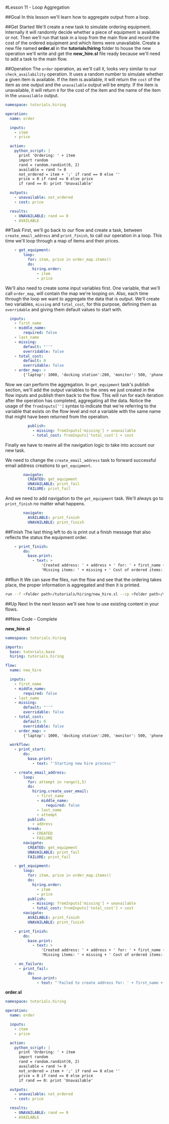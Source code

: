 
#Lesson 11 - Loop Aggregation

##Goal
In this lesson we'll learn how to aggregate output from a loop.

##Get Started
We'll create a new task to simulate ordering equipment. Internally it will randomly decide whether a piece of equipment is available or not. Then we'll run that task in a loop from the main flow and record the cost of the ordered equipment and which items were unavailable. Create a new file named **order.sl** in the **tutorials/hiring** folder to house the new operation we'll write and get the **new_hire.sl** file ready because we'll need to add a task to the main flow.

##Operation
The `order` operation, as we'll call it, looks very similar to our `check_availability` operation. It uses a random number to simulate whether a given item is available. If the item is available, it will return the `cost` of the item as one output and the `unavailable` output will be empty. If the item is unavailable, it will return `0` for the cost of the item and the name of the item in the `unavailable` output.

```yaml
namespace: tutorials.hiring

operation:
  name: order

  inputs:
    - item
    - price

  action:
    python_script: |
      print 'Ordering: ' + item
      import random
      rand = random.randint(0, 2)
      available = rand != 0
      not_ordered = item + ';' if rand == 0 else ''
      price = 0 if rand == 0 else price
      if rand == 0: print 'Unavailable'

  outputs:
    - unavailable: not_ordered
    - cost: price

  results:
    - UNAVAILABLE: rand == 0
    - AVAILABLE
```

##Task
First, we'll go back to our flow and create a task, between `create_email_address` and `print_finish`, to call our operation in a loop. This time we'll loop through a map of items and their prices.

```yaml
    - get_equipment:
        loop:
          for: item, price in order_map.items()
          do:
            hiring.order:
              - item
              - price
```

We'll also need to create some input variables first. One variable, that we'll call `order_map`, will contain the map we're looping on. Also, each time through the loop we want to aggregate the data that is output.  We'll create two variables, `missing` and `total_cost`, for this purpose, defining them as `overridable` and giving them default values to start with. 

```yaml
  inputs:
    - first_name
    - middle_name:
        required: false
    - last_name
    - missing:
        default: "''"
        overridable: false
    - total_cost:
        default: 0
        overridable: false
    - order_map: >
        {'laptop': 1000, 'docking station':200, 'monitor': 500, 'phone': 100}
```

Now we can perform the aggregation. In  `get_equipment` task's publish section, we'll add the output variables to the ones we just created in the flow inputs and publish them back to the flow. This will run for each iteration after the operation has completed, aggregating all the data. Notice the usage of the `fromInputs['']` syntax to indicate that we're referring to the variable that exists on the flow level and not a variable with the same name that might have been returned from the operation.

```yaml
          publish:
            - missing: fromInputs['missing'] + unavailable
            - total_cost: fromInputs['total_cost'] + cost
```

Finally we have to rewire all the navigation logic to take into account our new task. 

We need to change the `create_email_address` task to forward successful email address creations to `get_equipment`.

```yaml
        navigate:
          CREATED: get_equipment
          UNAVAILABLE: print_fail
          FAILURE: print_fail
```

And we need to add navigation to the `get_equipment` task. We'll always go to `print_finish` no matter what happens.

```yaml
        navigate:
          AVAILABLE: print_finish
          UNAVAILABLE: print_finish
```

##Finish
The last thing left to do is print out a finish message that also reflects the status the equipment order.

```yaml
    - print_finish:
        do:
          base.print:
            - text: >
                'Created address: ' + address + ' for: ' + first_name + ' ' + last_name + '\n' +
                'Missing items: ' + missing + ' Cost of ordered items: ' + str(total_cost)

``` 

##Run It
We can save the files, run the flow and see that the ordering takes place, the proper information is aggregated and then it is printed.

```bash
run --f <folder path>/tutorials/hiring/new_hire.sl --cp <folder path>/tutorials/base,<folder path>/tutorials/hiring --i first_name=john,middle_name=e,last_name=doe
```

##Up Next
In the next lesson we'll see how to use existing content in your flows.

##New Code - Complete

**new_hire.sl**
```yaml
namespace: tutorials.hiring

imports:
  base: tutorials.base
  hiring: tutorials.hiring

flow:
  name: new_hire

  inputs:
    - first_name
    - middle_name:
        required: false
    - last_name
    - missing:
        default: "''"
        overridable: false
    - total_cost:
        default: 0
        overridable: false
    - order_map: >
        {'laptop': 1000, 'docking station':200, 'monitor': 500, 'phone': 100}

  workflow:
    - print_start:
        do:
          base.print:
            - text: "'Starting new hire process'"

    - create_email_address:
        loop:
          for: attempt in range(1,5)
          do:
            hiring.create_user_email:
              - first_name
              - middle_name:
                  required: false
              - last_name
              - attempt
          publish:
            - address
          break:
            - CREATED
            - FAILURE
        navigate:
          CREATED: get_equipment
          UNAVAILABLE: print_fail
          FAILURE: print_fail

    - get_equipment:
        loop:
          for: item, price in order_map.items()
          do:
            hiring.order:
              - item
              - price
          publish:
            - missing: fromInputs['missing'] + unavailable
            - total_cost: fromInputs['total_cost'] + cost
        navigate:
          AVAILABLE: print_finish
          UNAVAILABLE: print_finish

    - print_finish:
        do:
          base.print:
            - text: >
                'Created address: ' + address + ' for: ' + first_name + ' ' + last_name + '\n' +
                'Missing items: ' + missing + ' Cost of ordered items: ' + str(total_cost)

    - on_failure:
      - print_fail:
          do:
            base.print:
              - text: "'Failed to create address for: ' + first_name + ' ' + last_name"
```

**order.sl**

```yaml
namespace: tutorials.hiring

operation:
  name: order

  inputs:
    - item
    - price

  action:
    python_script: |
      print 'Ordering: ' + item
      import random
      rand = random.randint(0, 2)
      available = rand != 0
      not_ordered = item + ';' if rand == 0 else ''
      price = 0 if rand == 0 else price
      if rand == 0: print 'Unavailable'

  outputs:
    - unavailable: not_ordered
    - cost: price

  results:
    - UNAVAILABLE: rand == 0
    - AVAILABLE
```